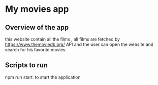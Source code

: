 # My movies app
## Overview of the app
this website contain all the films , all films are fetched by https://www.themoviedb.org/ API and the user can open the website and search for his favorite movies 

## Scripts to run
npm run start: to start the application 